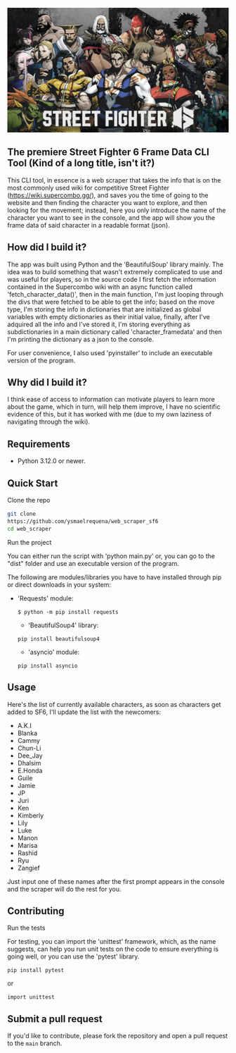 ![Alt Text](https://github.com/ysmaelrequena/Street-Fighter-6-frame-data-CLI-tool/blob/main/sf6.jpg)
                     
                     
                     
                     
                     
                     
##                                       The premiere Street Fighter 6 Frame Data CLI Tool (Kind of a long title, isn't it?)


                                                                                                                          
This CLI tool, in essence is a web scraper that takes the info that is on the most commonly used wiki for competitive Street Fighter (https://wiki.supercombo.gg/),
and saves you the time of going to the website and then finding the character you want to explore, and then looking for the movement; instead, here you only 
introduce the name of the character you want to see in the console, and the app will show you the frame data of said character in a readable format (json).
                                                                                                      

                                                                                                                                                                                                                                                                                                                                                                                                                                                                                                                                                                                                                             
                                                                                                                                                                                                                                                                                                                                                                                                                                                                                                                                                                                                                             
##                                                                    How did I build it?


                                                    
The app was built using Python and the 'BeautifulSoup' library mainly. The idea was to build something that wasn't extremely complicated to use and was useful for players, so in the
source code I first fetch the information contained in the Supercombo wiki with an async function called 'fetch_character_data()', then in the main function,
I'm just looping through the divs that were fetched to be able to get the info; based on the move type, I'm storing the info in dictionaries that
are initialized as global variables with empty dictionaries as their initial value, finally, after I've adquired all the info and I've stored it, I'm storing 
everything as subdictionaries in a main dictionary called 'character_framedata' and then I'm printing the dictionary as a json to the console.

For user convenience, I also used 'pyinstaller' to include an executable version of the program.
                                                                                                      

                                                                                                      
                                                                                                      
                                                                                                                                                                                                           
##                                                                   Why did I build it?


                                                    
I think ease of access to information can motivate players to learn more about the game, which in turn, will help them improve, I have no scientific evidence of this,
but it has worked with me (due to my own laziness of navigating through the wiki).



##                                                                      Requirements



- Python 3.12.0 or newer.
                                                                                                      
                                                                                                      
                                                                                                      
##                                                                      Quick Start


                                                        
                                                                                                                                                              
Clone the repo

```bash
git clone
https://github.com/ysmaelrequena/web_scraper_sf6
cd web_scraper
```

Run the project

You can either run the script with 'python main.py' or, you can go to the "dist" folder and use an executable
version of the program.


The following are modules/libraries you have to have installed through pip or direct downloads in your system:

- 'Requests' module:
  ```
  $ python -m pip install requests
  ```

  - 'BeautifulSoup4' library:
  ```
  pip install beautifulsoup4
  ```

  - 'asyncio' module:
  ```
  pip install asyncio
  ```

                                                                                                                                                                                                                                                                                                           
                                                                                                                                                                                                                                                                                                           
                                                                                                      
##                                                                        Usage



  Here's the list of currently available characters, as soon as characters get added to SF6, I'll update the list with the newcomers:

- A.K.I
- Blanka
- Cammy
- Chun-Li
- Dee_Jay
- Dhalsim
- E.Honda
- Guile
- Jamie
- JP
- Juri
- Ken
- Kimberly
- Lily
- Luke
- Manon
- Marisa
- Rashid
- Ryu
- Zangief

Just input one of these names after the first prompt appears in the console and the scraper will do the rest for you.




##                                                                  Contributing 

Run the tests

For testing, you can import the 'unittest' framework, which, as the name suggests, can help you run unit tests on the code to ensure everything is going well,
or you can use the 'pytest' library.

```
pip install pytest
```

or 

```
import unittest
```

## Submit a pull request

If you'd like to contribute, please fork the repository and open a pull request to the `main` branch.
                                                                                                      
                                                                                                    
